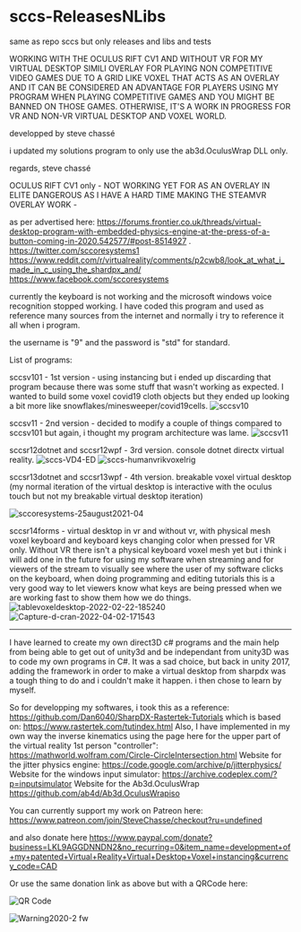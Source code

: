 # sccs-ReleasesNLibs
same as repo sccs but only releases and libs and tests



WORKING WITH THE OCULUS RIFT CV1 AND WITHOUT VR FOR MY VIRTUAL DESKTOP SIMILI OVERLAY FOR PLAYING NON COMPETITIVE VIDEO GAMES DUE TO A GRID LIKE VOXEL THAT ACTS AS AN OVERLAY AND IT CAN BE CONSIDERED AN ADVANTAGE FOR PLAYERS USING MY PROGRAM WHEN PLAYING COMPETITIVE GAMES AND YOU MIGHT BE BANNED ON THOSE GAMES. OTHERWISE, IT'S A WORK IN PROGRESS FOR VR AND NON-VR VIRTUAL DESKTOP AND VOXEL WORLD. 

developped by steve chassé

i updated my solutions program to only use the ab3d.OculusWrap DLL only.

regards,
steve chassé

OCULUS RIFT CV1 only - NOT WORKING YET FOR AS AN OVERLAY IN ELITE DANGEROUS AS I HAVE A HARD TIME MAKING THE STEAMVR OVERLAY WORK - 

as per advertised here: 
https://forums.frontier.co.uk/threads/virtual-desktop-program-with-embedded-physics-engine-at-the-press-of-a-button-coming-in-2020.542577/#post-8514927 .
https://twitter.com/sccoresystems1
https://www.reddit.com/r/virtualreality/comments/p2cwb8/look_at_what_i_made_in_c_using_the_shardpx_and/
https://www.facebook.com/sccoresystems

currently the keyboard is not working and the microsoft windows voice recognition stopped working. I have coded this program and used as reference 
many sources from the internet and normally i try to reference it all when i program.

the username is "9" and the password is "std" for standard. 

List of programs:

sccsv101 - 1st version - using instancing but i ended up discarding that program because there was some stuff that wasn't working as expected. I wanted to build some voxel covid19 cloth objects but they ended up looking a bit more like snowflakes/minesweeper/covid19cells.
<img src="https://i.ibb.co/LJP0C2W/sccsv10.png" alt="sccsv10" border="0">

sccsv11 - 2nd version - decided to modify a couple of things compared to sccsv101 but again, i thought my program architecture was lame.
<img src="https://i.ibb.co/c66WLyn/sccsv11.png" alt="sccsv11" border="0">

sccsr12dotnet and sccsr12wpf - 3rd version. console dotnet directx virtual reality.
<img src="https://i.ibb.co/chZnvY2/sccs-VD4-ED.png" alt="sccs-VD4-ED" border="0">
<img src="https://i.ibb.co/jkbRf86/sccs-humanvrikvoxelrig.webp" alt="sccs-humanvrikvoxelrig" border="0">

sccsr13dotnet and sccsr13wpf - 4th version. breakable voxel virtual desktop (my normal iteration of the virtual desktop is interactive with the oculus touch but not my breakable virtual desktop iteration)

<img src="https://i.ibb.co/khpmr7g/sccoresystems-25august2021-04.png" alt="sccoresystems-25august2021-04" border="0">

sccsr14forms - virtual desktop in vr and without vr, with physical mesh voxel keyboard and keyboard keys changing color when pressed for VR only. Without VR there isn't a physical keyboard voxel mesh yet but i think i will add one in the future for using my software when streaming and for viewers of the stream to
visually see where the user of my software clicks on the keyboard, when doing programming and editing tutorials this is a very good way to let viewers know
what keys are being pressed when we are working fast to show them how we do things.
<img src="https://i.ibb.co/dfn3KxZ/tablevoxeldesktop-2022-02-22-185240.png" alt="tablevoxeldesktop-2022-02-22-185240" border="0">
<img src="https://i.ibb.co/d0qX8vr/Capture-d-cran-2022-04-02-171543.png" alt="Capture-d-cran-2022-04-02-171543" border="0">



--------------------------------------------------------------------------

I have learned to create my own direct3D c# programs and the main help from being able to get out of unity3d and be independant from unity3D was to code my own programs in C#. It was a sad choice, but back in unity 2017, adding the framework in order to make a virtual desktop from sharpdx was a tough thing to do and i couldn't make it happen. i then chose to learn by myself.

So for developping my softwares, i took this as a reference:
https://github.com/Dan6040/SharpDX-Rastertek-Tutorials
which is based on:
https://www.rastertek.com/tutindex.html
Also, I have implemented in my own way the inverse kinematics using the page here for the upper part of the virtual reality 1st person "controller":
https://mathworld.wolfram.com/Circle-CircleIntersection.html
Website for the jitter physics engine:
https://code.google.com/archive/p/jitterphysics/
Website for the windows input simulator:
https://archive.codeplex.com/?p=inputsimulator
Website for the Ab3d.OculusWrap
https://github.com/ab4d/Ab3d.OculusWrapiso


You can currently support my work on Patreon here: https://www.patreon.com/join/SteveChasse/checkout?ru=undefined 

and also donate here https://www.paypal.com/donate?business=LKL9AGGDNNDN2&no_recurring=0&item_name=development+of+my+patented+Virtual+Reality+Virtual+Desktop+Voxel+instancing&currency_code=CAD

Or use the same donation link as above but with a QRCode here:

![QR Code](https://user-images.githubusercontent.com/31090600/136681210-a6031168-3de9-46c4-b899-de57e339c023.png)


![Warning2020-2 fw](https://user-images.githubusercontent.com/31090600/136682673-83b3d969-7e62-497e-8d20-53e07c1b10b4.jpg)

